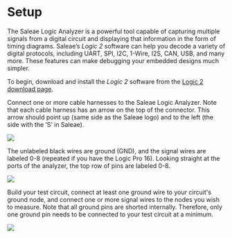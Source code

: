 # Setup

The Saleae Logic Analyzer is a powerful tool capable of capturing multiple signals from a digital circuit and displaying that information in the form of timing diagrams. Saleae’s _Logic 2_ software can help you decode a variety of digital protocols, including UART, SPI, I2C, 1-Wire, I2S, CAN, USB, and many more. These features can make debugging your embedded designs much simpler.

To begin, download and install the _Logic 2_ software from the [Logic 2 download page](https://www.saleae.com/downloads/).

Connect one or more cable harnesses to the Saleae Logic Analyzer. Note that each cable harness has an arrow on the top of the connector. This arrow should point up (same side as the Saleae logo) and to the left (the side with the ‘S’ in Saleae).

![](<../.gitbook/assets/saleae\_harness\_2 (1) (1) (1) (1) (1) (1) (1) (1).jpg>)

The unlabeled black wires are ground (GND), and the signal wires are labeled 0-8 (repeated if you have the Logic Pro 16). Looking straight at the ports of the analyzer, the top row of pins are labeled 0-8.

![](../.gitbook/assets/saleae\_annotated\_pins.png)

Build your test circuit, connect at least one ground wire to your circuit's ground node, and connect one or more signal wires to the nodes you wish to measure. Note that all ground pins are shorted internally. Therefore, only one ground pin needs to be connected to your test circuit at a minimum.

![](<../.gitbook/assets/saleae\_example\_circuit (1) (1) (1) (1).jpg>)

